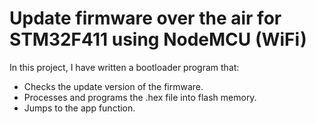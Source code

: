 # **Update firmware over the air for STM32F411 using NodeMCU (WiFi)**
In this project, I have written a bootloader program that:
 - Checks the update version of the firmware.
 - Processes and programs the .hex file into flash memory.
 - Jumps to the app function.

